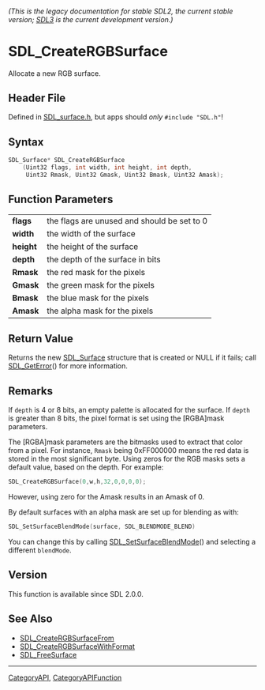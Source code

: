 ###### (This is the legacy documentation for stable SDL2, the current stable version; [SDL3](https://wiki.libsdl.org/SDL3/) is the current development version.)
# SDL_CreateRGBSurface

Allocate a new RGB surface.

## Header File

Defined in [SDL_surface.h](https://github.com/libsdl-org/SDL/blob/SDL2/include/SDL_surface.h), but apps should _only_ `#include "SDL.h"`!

## Syntax

```c
SDL_Surface* SDL_CreateRGBSurface
    (Uint32 flags, int width, int height, int depth,
     Uint32 Rmask, Uint32 Gmask, Uint32 Bmask, Uint32 Amask);

```

## Function Parameters

|                |                                             |
| -------------- | ------------------------------------------- |
| **flags**      | the flags are unused and should be set to 0 |
| **width**      | the width of the surface                    |
| **height**     | the height of the surface                   |
| **depth**      | the depth of the surface in bits            |
| **Rmask**      | the red mask for the pixels                 |
| **Gmask**      | the green mask for the pixels               |
| **Bmask**      | the blue mask for the pixels                |
| **Amask**      | the alpha mask for the pixels               |

## Return Value

Returns the new [SDL_Surface](SDL_Surface) structure that is created or
NULL if it fails; call [SDL_GetError](SDL_GetError)() for more information.

## Remarks

If `depth` is 4 or 8 bits, an empty palette is allocated for the surface.
If `depth` is greater than 8 bits, the pixel format is set using the
[RGBA]mask parameters.

The [RGBA]mask parameters are the bitmasks used to extract that color from
a pixel. For instance, `Rmask` being 0xFF000000 means the red data is
stored in the most significant byte. Using zeros for the RGB masks sets a
default value, based on the depth. For example:

```c++
SDL_CreateRGBSurface(0,w,h,32,0,0,0,0);
```

However, using zero for the Amask results in an Amask of 0.

By default surfaces with an alpha mask are set up for blending as with:

```c++
SDL_SetSurfaceBlendMode(surface, SDL_BLENDMODE_BLEND)
```

You can change this by calling
[SDL_SetSurfaceBlendMode](SDL_SetSurfaceBlendMode)() and selecting a
different `blendMode`.

## Version

This function is available since SDL 2.0.0.

## See Also

* [SDL_CreateRGBSurfaceFrom](SDL_CreateRGBSurfaceFrom)
* [SDL_CreateRGBSurfaceWithFormat](SDL_CreateRGBSurfaceWithFormat)
* [SDL_FreeSurface](SDL_FreeSurface)

----
[CategoryAPI](CategoryAPI), [CategoryAPIFunction](CategoryAPIFunction)

